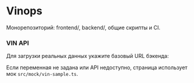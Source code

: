 # Vinops

Монорепозиторий: frontend/, backend/, общие скрипты и CI.

### VIN API
Для загрузки реальных данных укажите базовый URL бэкенда:

Если переменная не задана или API недоступно, страница использует мок `src/mock/vin-sample.ts`.
